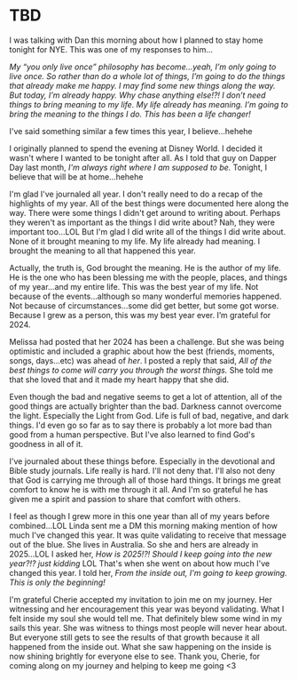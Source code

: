 # TBD

I was talking with Dan this morning about how I planned to stay home tonight for NYE. This was one of my responses to him...

*My “you only live once” philosophy has become...yeah, I’m only going to live once. So rather than do a whole lot of things, I’m going to do the things that already make me happy. I may find some new things along the way. But today, I’m already happy. Why chase anything else!?! I don’t need things to bring meaning to my life. My life already has meaning. I’m going to bring the meaning to the things I do. This has been a life changer!*

I've said something similar a few times this year, I believe...hehehe

I originally planned to spend the evening at Disney World. I decided it wasn't where I wanted to be tonight after all. As I told that guy on Dapper Day last month, *I'm always right where I am supposed to be.* Tonight, I believe that will be at home...hehehe

I'm glad I've journaled all year. I don't really need to do a recap of the highlights of my year. All of the best things were documented here along the way. There were some things I didn't get around to writing about. Perhaps they weren't as important as the things I did write about? Nah, they were important too...LOL But I'm glad I did write all of the things I did write about. None of it brought meaning to my life. My life already had meaning. I brought the meaning to all that happened this year.

Actually, the truth is, God brought the meaning. He is the author of my life. He is the one who has been blessing me with the people, places, and things of my year...and my entire life. This was the best year of my life. Not because of the events...although so many wonderful memories happened. Not because of circumstances...some did get better, but some got worse. Because I grew as a person, this was my best year ever. I’m grateful for 2024.

Melissa had posted that her 2024 has been a challenge. But she was being optimistic and included a graphic about how the best (friends, moments, songs, days...etc) was ahead of *her*. I posted a reply that said, *All of the best things to come will carry you through the worst things.* She told me that she loved that and it made my heart happy that she did.

Even though the bad and negative seems to get a lot of attention, all of the good things are actually brighter than the bad. Darkness cannot overcome the light. Especially the Light from God. Life is full of bad, negative, and dark things. I'd even go so far as to say there is probably a lot more bad than good from a human perspective. But I've also learned to find God's goodness in all of it.

I've journaled about these things before. Especially in the devotional and Bible study journals. Life really is hard. I'll not deny that. I'll also not deny that God is carrying me through all of those hard things. It brings me great comfort to know he is with me through it all. And I'm so grateful he has given me a spirit and passion to share that comfort with others.

I feel as though I grew more in this one year than all of my years before combined...LOL Linda sent me a DM this morning making mention of how much I've changed this year. It was quite validating to receive that message out of the blue. She lives in Australia. So she and hers are already in 2025...LOL I asked her, *How is 2025!?! Should I keep going into the new year?!? just kidding* LOL That's when she went on about how much I've changed this year. I told her, *From the inside out, I'm going to keep growing. This is only the beginning!*

I'm grateful Cherie accepted my invitation to join me on my journey. Her witnessing and her encouragement this year was beyond validating. What I felt inside my soul she would tell me. That definitely blew some wind in my sails this year. She was witness to things most people will never hear about. But everyone still gets to see the results of that growth because it all happened from the inside out. What she saw happening on the inside is now shining brightly for everyone else to see. Thank you, Cherie, for coming along on my journey and helping to keep me going <3


